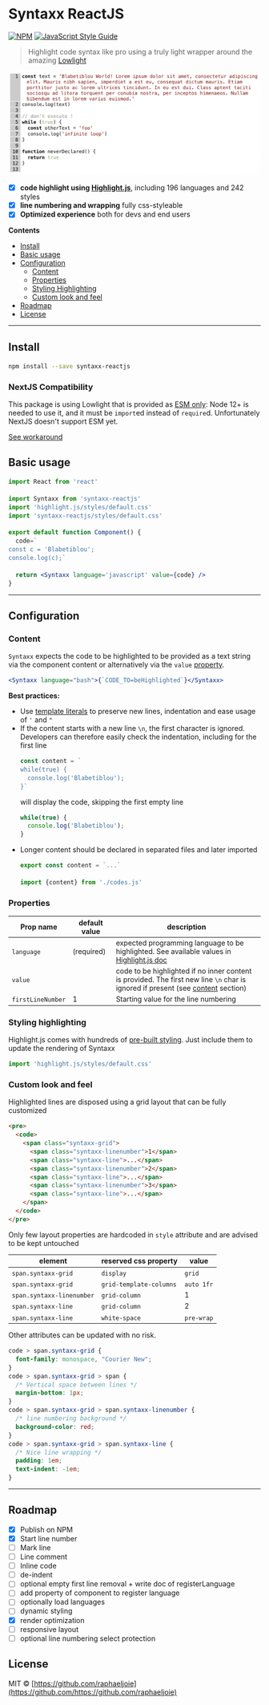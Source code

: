 # Syntaxx ReactJS
[![NPM](https://img.shields.io/npm/v/syntaxx-reactjs.svg)](https://www.npmjs.com/package/syntaxx-reactjs) [![JavaScript Style Guide](https://img.shields.io/badge/code_style-standard-brightgreen.svg)](https://standardjs.com)

> Highlight code syntax like pro using a truly light wrapper
> around the amazing [Lowlight](https://github.com/wooorm/lowlight)

![./example/](./example/doc/screenshot.png)

- [x] **code highlight using [Highlight.js](https://highlightjs.org/)**, including 196 languages and 242 styles
- [x] **line numbering and wrapping** fully css-styleable
- [x] **Optimized experience** both for devs and end users

**Contents**
- [Install](#install)
- [Basic usage](#basic-usage)
- [Configuration](#configuration)
  - [Content](#content)
  - [Properties](#properties)
  - [Styling Highlighting](#styling-highlighting)
  - [Custom look and feel](#custom-look-and-feel)
- [Roadmap](#roadmap)
- [License](#license)

---
## Install

```bash
npm install --save syntaxx-reactjs
```

### NextJS Compatibility
This package is using Lowlight that is provided as [ESM only](https://gist.github.com/sindresorhus/a39789f98801d908bbc7ff3ecc99d99c):
Node 12+ is needed to use it, and it must be `import`ed instead of `require`d.
Unfortunately NextJS doesn't support ESM yet.

[See workaround](./example-nextjs/README.md)

## Basic usage

```jsx
import React from 'react'

import Syntaxx from 'syntaxx-reactjs'
import 'highlight.js/styles/default.css'
import 'syntaxx-reactjs/styles/default.css'

export default function Component() {
  code=`
const c = 'Blabetiblou';
console.log(c);`

  return <Syntaxx language='javascript' value={code} />
}
```

---

## Configuration

### Content
`Syntaxx` expects the code to be highlighted to be provided as a text string
via the component content or alternatively via the `value` [property](#properties).
```jsx
<Syntaxx language="bash">{`CODE_TO=beHighlighted`}</Syntaxx>
```

**Best practices:**
* Use [template literals](https://developer.mozilla.org/en-US/docs/Web/JavaScript/Reference/Template_literals)
  to preserve new lines, indentation and ease usage of `'` and `"`
* If the content starts with a new line `\n`, the first character is ignored. Developers can therefore
  easily check the indentation, including for the first line
  ```js
  const content = `
  while(true) {
    console.log('Blabetiblou');
  }`
  ```
  will display the code, skipping the first empty line
  ```js
  while(true) {
    console.log('Blabetiblou');
  }
  ```
* Longer content should be declared in separated files and later imported
  ```jsx
  export const content = `...`

  import {content} from './codes.js'
  ```

### Properties

| Prop name | default value | description
| --- | --- | --- |
| `language`  | (required) | expected programming language to be highlighted. See available values in [Highlight.js doc](https://github.com/highlightjs/highlight.js/blob/main/SUPPORTED_LANGUAGES.md)
| `value` | | code to be highlighted if no inner content is provided. The first new line `\n` char is ignored if present (see [content](#content) section)
| `firstLineNumber` | 1 | Starting value for the line numbering

### Styling highlighting
Highlight.js comes with hundreds of [pre-built styling](https://highlightjs.org/static/demo/). Just
include them to update the rendering of Syntaxx
```js
import 'highlight.js/styles/default.css'
```

### Custom look and feel
Highlighted lines are disposed using a grid layout that can be fully customized
```html
<pre>
  <code>
    <span class="syntaxx-grid">
      <span class="syntaxx-linenumber">1</span>
      <span class="syntaxx-line">...</span>
      <span class="syntaxx-linenumber">2</span>
      <span class="syntaxx-line">...</span>
      <span class="syntaxx-linenumber">3</span>
      <span class="syntaxx-line">...</span>
    </span>
  </code>
</pre>
```
Only few layout properties are hardcoded in `style` attribute and are advised to be kept untouched

| element | reserved css property | value |
| --- | --- | --- |
| `span.syntaxx-grid` | `display` | `grid`
| `span.syntaxx-grid` | `grid-template-columns` | `auto 1fr`
| `span.syntaxx-linenumber` | `grid-column` | 1
| `span.syntaxx-line` | `grid-column` | 2
| `span.syntaxx-line` | `white-space` | `pre-wrap`

Other attributes can be updated with no risk.
```css
code > span.syntaxx-grid {
  font-family: monospace, "Courier New";
}
code > span.syntaxx-grid > span {
  /* Vertical space between lines */
  margin-bottom: 1px;
}
code > span.syntaxx-grid > span.syntaxx-linenumber {
  /* line numbering background */
  background-color: red;
}
code > span.syntaxx-grid > span.syntaxx-line {
  /* Nice line wrapping */
  padding: 1em;
  text-indent: -1em;
}
```
---

## Roadmap
- [x] Publish on NPM
- [x] Start line number
- [ ] Mark line
- [ ] Line comment
- [ ] Inline code
- [ ] de-indent
- [ ] optional empty first line removal + write doc of registerLanguage
- [ ] add property of component to register language
- [ ] optionally load languages
- [ ] dynamic styling
- [x] render optimization
- [ ] responsive layout
- [ ] optional line numbering select protection

## License

MIT © [https://github.com/raphaeljoie](https://github.com/https://github.com/raphaeljoie)
